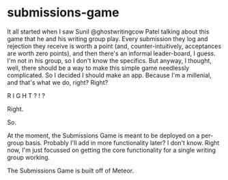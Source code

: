 # submissions-game

It all started when I saw Sunil @ghostwritingcow Patel talking about this game that he and his writing group play.  Every submission they log and rejection they receive is worth a point (and, counter-intuitively, acceptances are worth zero points), and then there's an informal leader-board, I guess.  I'm not in his group, so I don't know the specifics.  But anyway, I thought, well, there should be a way to make this simple game needlessly complicated.  So I decided I should make an app.  Because I'm a millenial, and that's what we do, right?  Right?

R I G H T ? ! ?

Right.

So.

At the moment, the Submissions Game is meant to be deployed on a per-group basis.  Probably I'll add in more functionality later?  I don't know.  Right now, I'm just focussed on getting the core functionality for a single writing group working.

The Submissions Game is built off of Meteor.
